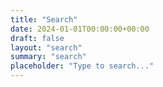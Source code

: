 ```yaml
---
title: "Search"
date: 2024-01-01T00:00:00+00:00
draft: false
layout: "search"
summary: "search"
placeholder: "Type to search..."
---
```

